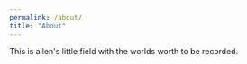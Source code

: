 ```yaml
---
permalink: /about/
title: "About"
---
```

This is allen's little field with the worlds worth to be recorded.
